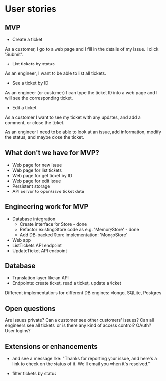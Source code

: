 # User stories

## MVP

* Create a ticket

As a customer, I go to a web page and I fill in the details of my issue. I click 'Submit'.

* List tickets by status

As an engineer, I want to be able to list all tickets.

* See a ticket by ID

As an engineer (or customer) I can type the ticket ID into a web page and I will see the corresponding ticket.

* Edit a ticket

As a customer I want to see my ticket with any updates, and add a comment, or close the ticket.

As an engineer I need to be able to look at an issue, add information, modify the status, and maybe close the ticket.

## What don't we have for MVP?

* Web page for new issue
* Web page for list tickets
* Web page for get ticket by ID
* Web page for edit issue
* Persistent storage
* API server to open/save ticket data

## Engineering work for MVP

* Database integration
  * Create interface for Store - done
  * Refactor existing Store code as e.g. 'MemoryStore' - done
  * Add DB-backed Store implementation: 'MongoStore'
* Web app
* ListTickets API endpoint
* UpdateTicket API endpoint

## Database

* Translation layer like an API
* Endpoints: create ticket, read a ticket, update a ticket

Different implementations for different DB engines: Mongo, SQLite, Postgres

## Open questions

Are issues private? Can a customer see other customers' issues? Can all engineers see all tickets, or is there any kind of access control? OAuth? User logins?

## Extensions or enhancements

* and see a message like: "Thanks for reporting your issue, and here's a link to check on the status of it. We'll email you when it's resolved."

* filter tickets by status
